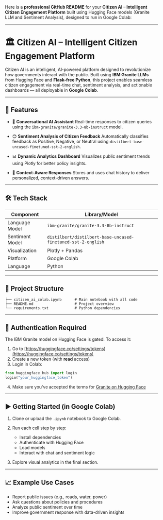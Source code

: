 Here is a **professional GitHub README** for your **Citizen AI – Intelligent Citizen Engagement Platform** built using Hugging Face models (Granite LLM and Sentiment Analysis), designed to run in Google Colab:

---

# 🏛️ Citizen AI – Intelligent Citizen Engagement Platform

Citizen AI is an intelligent, AI-powered platform designed to revolutionize how governments interact with the public. Built using **IBM Granite LLMs** from Hugging Face and **Flask-free Python**, this project enables seamless citizen engagement via real-time chat, sentiment analysis, and actionable dashboards — all deployable in **Google Colab**.

---

## 🚀 Features

* 💬 **Conversational AI Assistant**
  Real-time responses to citizen queries using the `ibm-granite/granite-3.3-8b-instruct` model.

* 😊 **Sentiment Analysis of Citizen Feedback**
  Automatically classifies feedback as Positive, Negative, or Neutral using `distilbert-base-uncased-finetuned-sst-2-english`.

* 📊 **Dynamic Analytics Dashboard**
  Visualizes public sentiment trends using Plotly for better policy insights.

* 🧠 **Context-Aware Responses**
  Stores and uses chat history to deliver personalized, context-driven answers.

---

## 🛠️ Tech Stack

| Component       | Library/Model                                                |
| --------------- | ------------------------------------------------------------ |
| Language Model  | `ibm-granite/granite-3.3-8b-instruct`                        |
| Sentiment Model | `distilbert/distilbert-base-uncased-finetuned-sst-2-english` |
| Visualization   | Plotly + Pandas                                              |
| Platform        | Google Colab                                                 |
| Language        | Python                                                       |

---

## 📂 Project Structure

```
├── citizen_ai_colab.ipynb      # Main notebook with all code
├── README.md                   # Project overview
└── requirements.txt            # Python dependencies
```

---

## 🔐 Authentication Required

The IBM Granite model on Hugging Face is gated. To access it:

1. Go to [https://huggingface.co/settings/tokens](https://huggingface.co/settings/tokens)
2. Create a new token (with **read** access)
3. Login in Colab:

```python
from huggingface_hub import login
login("your_huggingface_token")
```

4. Make sure you've accepted the terms for [Granite on Hugging Face](https://huggingface.co/ibm-granite/granite-3.3-8b-instruct)

---

## ▶️ Getting Started (in Google Colab)

1. Clone or upload the `.ipynb` notebook to Google Colab.
2. Run each cell step by step:

   * Install dependencies
   * Authenticate with Hugging Face
   * Load models
   * Interact with chat and sentiment logic
3. Explore visual analytics in the final section.

---



## 📈 Example Use Cases

* Report public issues (e.g., roads, water, power)
* Ask questions about policies and procedures
* Analyze public sentiment over time
* Improve government response with data-driven insights
